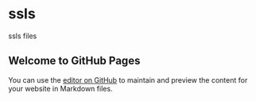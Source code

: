 # ssls
ssls files
## Welcome to GitHub Pages

You can use the [editor on GitHub](https://github.com/dgreatcoder/publicsite/edit/main/README.md) to maintain and preview the content for your website in Markdown files.
